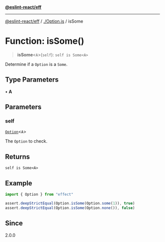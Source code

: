 [**@eslint-react/eff**](../../README.md)

***

[@eslint-react/eff](../../README.md) / [./Option.js](../README.md) / isSome

# Function: isSome()

> **isSome**\<`A`\>(`self`): `self is Some<A>`

Determine if a `Option` is a `Some`.

## Type Parameters

• **A**

## Parameters

### self

[`Option`](../type-aliases/Option.md)\<`A`\>

The `Option` to check.

## Returns

`self is Some<A>`

## Example

```ts
import { Option } from "effect"

assert.deepStrictEqual(Option.isSome(Option.some(1)), true)
assert.deepStrictEqual(Option.isSome(Option.none()), false)
```

## Since

2.0.0
